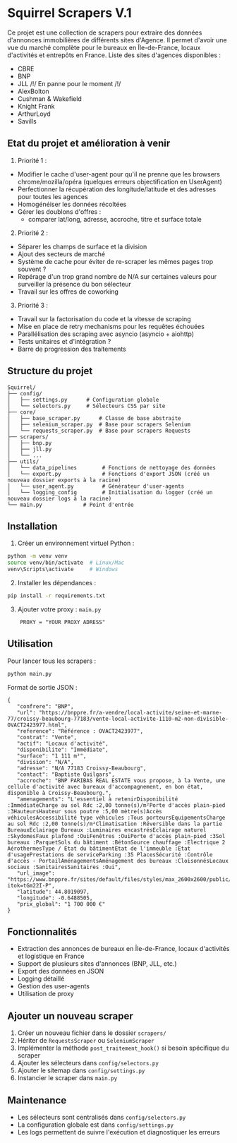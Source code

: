 # Squirrel Scrapers V.1

Ce projet est une collection de scrapers pour extraire des données d'annonces immobilières de différents sites d'Agence.
Il permet d'avoir une vue du marché complète pour le bureaux en Île-de-France, locaux d'activités et entrepôts en France.
Liste des sites d'agences disponibles :
- CBRE
- BNP
- JLL /!/ En panne pour le moment /!/
- AlexBolton
- Cushman & Wakefield
- Knight Frank
- ArthurLoyd
- Savills

## Etat du projet et amélioration à venir

1. Priorité 1 :
- Modifier le cache d'user-agent pour qu'il ne prenne que les browsers chrome/mozilla/opéra (quelques erreurs objectification en UserAgent)
- Perfectionner la récupération des longitude/latitude et des adresses pour toutes les agences
- Homogénéiser les données récoltées
- Gérer les doublons d'offres :
   - comparer lat/long, adresse, accroche, titre et surface totale

2. Priorité 2 :
- Séparer les champs de surface et la division
- Ajout des secteurs de marché
- Système de cache pour éviter de re-scraper les mêmes pages trop souvent ?
- Repérage d'un trop grand nombre de N/A sur certaines valeurs pour surveiller la présence du bon sélecteur
- Travail sur les offres de coworking

3. Priorité 3 :
- Travail sur la factorisation du code et la vitesse de scraping
- Mise en place de retry mechanisms pour les requêtes échouées
- Parallélisation des scraping avec asyncio (asyncio + aiohttp)
- Tests unitaires et d'intégration ?
- Barre de progression des traitements

## Structure du projet

```
Squirrel/
├── config/
│   ├── settings.py      # Configuration globale
│   └── selectors.py     # Sélecteurs CSS par site
├── core/
│   ├── base_scraper.py      # Classe de base abstraite
│   ├── selenium_scraper.py  # Base pour scrapers Selenium
│   └── requests_scraper.py  # Base pour scrapers Requests
├── scrapers/
│   ├── bnp.py
│   ├── jll.py
│   └── ...
├── utils/
│   └── data_pipelines        # Fonctions de nettoyage des données
│   └── export.py             # Fonctions d'export JSON (créé un nouveau dossier exports à la racine)
│   └── user_agent.py         # Générateur d'user-agents
│   └── logging_config        # Initialisation du logger (créé un nouveau dossier logs à la racine)
└── main.py             # Point d'entrée
```

## Installation

1. Créer un environnement virtuel Python :
```bash
python -m venv venv
source venv/bin/activate  # Linux/Mac
venv\Scripts\activate     # Windows
```

2. Installer les dépendances :
```bash
pip install -r requirements.txt
```

3. Ajouter votre proxy :
`main.py`
```
    PROXY = "YOUR PROXY ADRESS"
```

## Utilisation

Pour lancer tous les scrapers :
```bash
python main.py
```

Format de sortie JSON :
```
{
   "confrere": "BNP",
   "url": "https://bnppre.fr/a-vendre/local-activite/seine-et-marne-77/croissy-beaubourg-77183/vente-local-activite-1110-m2-non-divisible-OVACT2423977.html",
   "reference": "Référence : OVACT2423977",
   "contrat": "Vente",
   "actif": "Locaux d'activité",
   "disponibilite": "Immédiate",
   "surface": "1 111 m²",
   "division": "N/A",
   "adresse": "N/A 77183 Croissy-Beaubourg",
   "contact": "Baptiste Quilgars",
   "accroche": "BNP PARIBAS REAL ESTATE vous propose, à la Vente, une cellule d'activité avec bureaux d'accompagnement, en bon état, disponible à Croissy-Beaubourg.",
   "amenagements": "L'essentiel à retenirDisponibilité :ImmédiateCharge au sol Rdc :2,00 tonne(s)/m²Porte d'accès plain-pied :3HauteursHauteur sous poutre :5,00 mètre(s)Accès véhiculesAccessibilité type véhicules :Tous porteursEquipementsCharge au sol Rdc :2,00 tonne(s)/m²Climatisation :Réversible dans la partie BureauxEclairage Bureaux :Luminaires encastrésEclairage naturel :SkydomesFaux plafond :OuiFenêtres :OuiPorte d'accès plain-pied :3Sol bureaux :ParquetSols du bâtiment :BétonSource chauffage :Electrique 2 AérothermesType / Etat du bâtimentEtat de l'immeuble :Etat d'usagePrestations de serviceParking :35 PlacesSécurité :Contrôle d'accès - PortailAménagementsAménagement des bureaux :CloisonnésLocaux sociaux :SanitairesSanitaires :Oui",
   "url_image": "https://www.bnppre.fr/sites/default/files/styles/max_2600x2600/public/offers/34/34fcc0a002c3245f1c2cd2c393d1e2b89a1e5582.jpg.webp?itok=tGm22I-P",
   "latitude": 44.8019097,
   "longitude": -0.6488505,
   "prix_global": "1 700 000 €"
}
```

## Fonctionnalités

- Extraction des annonces de bureaux en Île-de-France, locaux d'activités et logistique en France
- Support de plusieurs sites d'annonces (BNP, JLL, etc.)
- Export des données en JSON
- Logging détaillé
- Gestion des user-agents
- Utilisation de proxy

## Ajouter un nouveau scraper

1. Créer un nouveau fichier dans le dossier `scrapers/`
2. Hériter de `RequestsScraper` ou `SeleniumScraper`
3. Implémenter la méthode `post_traitement_hook()` si besoin spécifique du scraper
4. Ajouter les sélecteurs dans `config/selectors.py`
5. Ajouter le sitemap dans `config/settings.py`
6. Instancier le scraper dans `main.py`

## Maintenance

- Les sélecteurs sont centralisés dans `config/selectors.py`
- La configuration globale est dans `config/settings.py`
- Les logs permettent de suivre l'exécution et diagnostiquer les erreurs
